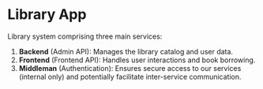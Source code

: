 # Library App

Library system comprising three main services:

1. **Backend** (Admin API): Manages the library catalog and user data.
2. **Frontend** (Frontend API): Handles user interactions and book borrowing.
3. **Middleman** (Authentication): Ensures secure access to our services (internal only) and potentially facilitate inter-service communication.